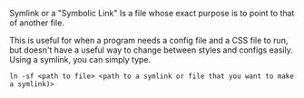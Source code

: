 Symlink or a "Symbolic Link" Is a file whose exact purpose is to point to that of another file.

This is useful for when a program needs a config file and a CSS file to run, but doesn't have a useful way to change between styles and configs easily. Using a symlink, you can simply type.

`ln -sf <path to file> <path to a symlink or file that you want to make a symlink)>`
